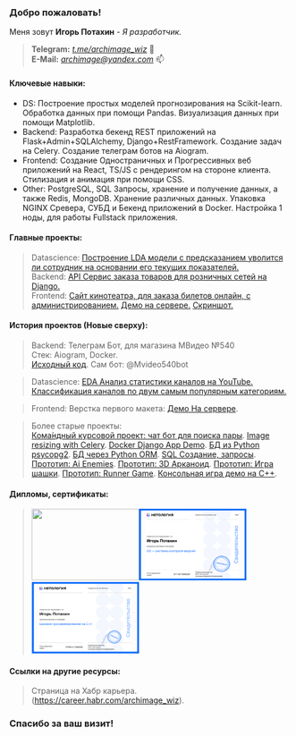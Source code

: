 
### Добро пожаловать!<br>
Меня зовут <b>Игорь Потахин</b> - <em>Я разработчик.</em>
> <strong>Telegram:</strong> <em>[t.me/archimage_wiz](https://t.me/archimage_wiz)</em> 💬<br>
> <strong>E-Mail:</strong> <em>[archimage@yandex.com](mailto:archimage@yandex.com)</em> 📫<br>

#### Ключевые навыки:

- DS: Построение простых моделей прогнозирования на Scikit-learn. Обработка данных при помощи Pandas. Визуализация данных при помощи Matplotlib.
- Backend: Разработка бекенд REST приложений на Flask+Admin+SQLAlchemy, Django+RestFramework. Создание задач на Celery. Создание телеграм ботов на Aiogram.
- Frontend: Создание Одностраничных и Прогрессивных веб приложений на React, TS/JS с рендерингом на стороне клиента. Стилизация и анимация при помощи CSS.
- Other: PostgreSQL, SQL Запросы, хранение и получение данных, а также Redis, MongoDB. Хранение различных данных. Упаковка NGINX Сревера, СУБД и Бекенд приложений в Docker. Настройка 1 ноды, для работы Fullstack приложения.

#### Главные проекты:
> Datascience: [Построение LDA модели с предсказанием уволится ли сотрудник на основании его текущих показателей.](https://github.com/archimage-wiz/DS_PythonStat_Hw_Final/blob/main/Hw_.ipynb)  
> Backend: [API Сервис заказа товаров для розничных сетей на Django.](https://github.com/archimage-wiz/PythonDiplom)  
> Frontend: [Сайт кинотеатра, для заказа билетов онлайн, с администрированием.](https://github.com/archimage-wiz/Frontend_CinemaTicketsSystem/) [Демо на сервере.](https://x-www.com/cinema) [Скриншот.](https://github.com/archimage-wiz/archimage-wiz/blob/main/cinema_admin.png)  

#### История проектов (Новые сверху):

> Backend: Телеграм Бот, для магазина МВидео №540<br>
> Стек: Aiogram, Docker.<br>
> [Исходный код](https://github.com/archimage-wiz/TelegramBot_Mvideo540). Сам бот: @Mvideo540bot<br>

> Datascience: [EDA Анализ статистики каналов на YouTube.  
> Классификация каналов по двум самым популярным категориям.](https://github.com/archimage-wiz/DS_PythonStat_Hw_Last/blob/main/Hw_YoutubeStatistics_Final.ipynb)<br>

> Frontend: Верстка первого макета: [Демо На сервере](http://x-www.com/demo-maket1/).<br>

> Более старые проекты:  
> [Кома́ндный курсовой проект: чат бот для поиска пары](https://github.com/archimage-wiz/adpy-team-diplom).
[Image resizing with Celery](https://github.com/archimage-wiz/Hw8_Celery).
[Docker Django App Demo](https://github.com/archimage-wiz/Hw4_DockerCompose_Nginx-WebApp-PostgreSQL).
[БД из Python psycopg2](https://github.com/archimage-wiz/PY_CASEDB_Hw5_PostgreSQL_Python_Requests).
[БД через Python ORM](https://github.com/archimage-wiz/PY_CASEDB_Hw6_SQLAlchemy).
[SQL Создание, запросы](https://github.com/archimage-wiz/PY_CASEDB_Hw4).
[Прототип: Ai Enemies](https://github.com/archimage-wiz/Unity_Case3_AdvUnity_Hw3_Hw3_Ai_Enemies).
[Прототип: 3D Арканоид](https://github.com/archimage-wiz/Unity_Case3_AdvUnity_Hw1_Arkanoid).
[Прототип: Игра шашки](https://github.com/archimage-wiz/Unity_Case2_Hw34).
[Прототип: Runner Game](https://github.com/archimage-wiz/Unity_Case1_RunnerProto).
[Консольная игра демо на С++](https://github.com/archimage-wiz/LifeGame_demo).

#### Дипломы, сертификаты:
> <img src="diplom_small.jpg" width="192" height="128" border=0><img src="git_base.png" width="192" height="128" border=0><img src="base_cpp.png" width="192" height="128" border=0>

#### Ссылки на другие ресурсы:
> Страница на Хабр карьера. (https://career.habr.com/archimage_wiz).<br>

### Спасибо за ваш визит!

